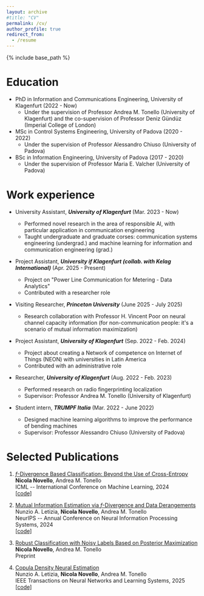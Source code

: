 ```yaml
---
layout: archive
#title: "CV"
permalink: /cv/
author_profile: true
redirect_from:
  - /resume
---
```


{% include base_path %}

Education
======
* PhD in Information and Communications Engineering, University of Klagenfurt (2022 - Now)
	- Under the supervision of Professor Andrea M. Tonello (University of Klagenfurt) and the co-supervision of Professor Deniz Gündüz (Imperial College of London)
* MSc in Control Systems Engineering, University of Padova (2020 - 2022)
  	- Under the supervision of Professor Alessandro Chiuso (University of Padova)
* BSc in Information Engineering, University of Padova (2017 - 2020)
  	- Under the supervision of Professor Maria E. Valcher (University of Padova)

Work experience
======

* University Assistant, ***University of Klagenfurt*** (Mar. 2023 - Now)
  * Performed novel research in the area of responsible AI, with particular application in communication engineering
  * Taught undergraduate and graduate corses: communication systems engineering (undergrad.) and machine learning for information and communication engineering (grad.)
 
* Project Assistant, ***University if Klagenfurt (collab. with Kelag International)***
  (Apr. 2025 - Present)   
  * Project on "Power Line Communication for Metering - Data Analytics"
  * Contributed with a researcher role

* Visiting Researcher, ***Princeton University***
  (June 2025 - July 2025)
  * Research collaboration with Professor H. Vincent Poor on neural channel capacity information (for non-communication people: it's a scenario of mutual information maximization)

* Project Assistant, ***University of Klagenfurt***
  (Sep. 2022 - Feb. 2024)
  * Project about creating a Network of competence on Internet of Things (NEON) with universities in Latin America
  * Contributed with an administrative role
 
* Researcher, ***University of Klagenfurt***
  (Aug. 2022 - Feb. 2023)
  * Performed research on radio fingerprinting localization
  * Supervisor: Professor Andrea M. Tonello (University of Klagenfurt)

* Student intern, ***TRUMPF Italia***
  (Mar. 2022 - June 2022)
  * Designed machine learning algorithms to improve the performance of bending machines
  * Supervisor: Professor Alessandro Chiuso (University of Padova)


  
Selected Publications
======
1.  [$f$-Divergence Based Classification: Beyond the Use of Cross-Entropy](https://proceedings.mlr.press/v235/novello24a.html)                         
**Nicola Novello**, Andrea M. Tonello                                      
ICML -- International Conference on Machine Learning, 2024                     
[[code]](https://github.com/nicolaNovello/discriminative-classification-fDiv)

2.  [Mutual Information Estimation via $f$-Divergence and Data Derangements](https://arxiv.org/abs/2305.20025)                       
Nunzio A. Letizia, **Nicola Novello**, Andrea M. Tonello       
NeurIPS -- Annual Conference on Neural Information Processing Systems, 2024                                                         
[[code]](https://github.com/nicolaNovello/fDIME)

3. [Robust Classification with Noisy Labels Based on Posterior Maximization](https://arxiv.org/abs/2504.06805)      
**Nicola Novello**, Andrea M. Tonello       
Preprint

4.  [Copula Density Neural Estimation](https://ieeexplore.ieee.org/abstract/document/11089969)                       
Nunzio A. Letizia, **Nicola Novello**, Andrea M. Tonello       
IEEE Transactions on Neural Networks and Learning Systems, 2025                                                         
[[code]](https://github.com/nicolaNovello/CODINE)

